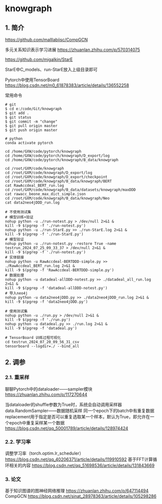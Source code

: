 # knowgraph 


## 1. 简介

https://github.com/malllabiisc/CompGCN

多元关系知识表示学习进展
https://zhuanlan.zhihu.com/p/570314075

https://github.com/migalkin/StarE

StarE中C_models、run-StarE放入上级目录即可

Pytorch中使用TensorBoard
https://blog.csdn.net/m0_61878383/article/details/136552258


常用命令
```
# git
$ cd e:/code/Git/knowgraph
$ git add .
$ git status
$ git commit -m "change"
$ git pull origin master
$ git push origin master

# python
conda activate pytorch

cd /home/GXW/code/pytorch/knowgraph
cd /home/GXW/code/pytorch/knowgraph/D_export/log
cd /home/GXW/code/pytorch/knowgraph/B_data/knowgraph

cd /root/GXM/code/knowgraph
cd /root/GXM/code/knowgraph/D_export/log
cd /root/GXM/code/knowgraph/D_export/checkpoint
cd /root/GXM/code/knowgraph/B_data/knowgraph/BERT
cat RawAccdeal_BERT_run.log
cd /root/GXM/code/knowgraph/B_data/datasets/knowgraph/maxDDD
cat rawacc_beone_max_dict_simple.json
cd /root/GXM/code/knowgraph/B_data/knowgraph/Neo
cat data2neo4jDDD_run.log

# 不使用测试集
# 模型训练+验证
nohup python -u ./run-notest.py > /dev/null 2>&1 &
kill -9 $(pgrep -f './run-notest.py')
nohup python -u ./run-StarE.py >> ./run-StarE.log 2>&1 &
kill -9 $(pgrep -f './run-StarE.py')
# 模型验证
nohup python -u ./run-notest.py -restore True -name testrun_2024_07_25_09_33_37 > /dev/null 2>&1 &
kill -9 $(pgrep -f './run-notest.py')
# 实体链接
nohup python -u RawAccdeal-BERTDDD-simple.py >> ./RawAccdeal_BERT_run.log 2>&1 &
kill -9 $(pgrep -f 'RawAccdeal-BERTDDD-simple.py')
# 数据处理
nohup python -u datadeal-allDDD-notest.py >> ./datadeal_all_run.log 2>&1 &
kill -9 $(pgrep -f 'datadeal-allDDD-notest.py')
# 导入neo4j
nohup python -u data2neo4jDDD.py >> ./data2neo4jDDD_run.log 2>&1 &
kill -9 $(pgrep -f 'data2neo4jDDD.py')

# 使用测试集
nohup python -u ./run.py > /dev/null 2>&1 &
kill -9 $(pgrep -f './run.py')
nohup python -u datadeal.py >> ./run.log 2>&1 &
kill -9 $(pgrep -f 'datadeal.py')

# TensorBoard 训练过程可视化
cd testrun_2024_07_20_09_56_31_csv
tensorboard --logdir=./ --bind_all
```

## 2. 调参

### 2.1. 重采样

聊聊Pytorch中的dataloader——sampler模块
https://zhuanlan.zhihu.com/p/117270644

当dataloader的shuffle参数为True时，系统会自动调用采样器data.RandomSampler——数据随机采样
同一个epoch下的batch中有重复数据
replacement用于指定是否可以重复选取某一个样本，默认为True，即允许在一个epoch中重复采样某一个数据
https://blog.csdn.net/qq_50001789/article/details/128974424

### 2.2. 学习率

调整学习率（torch.optim.lr_scheduler）
https://blog.csdn.net/qq_40206371/article/details/119910592
基于FFT计算循环相关的内容
https://blog.csdn.net/qq_51698536/article/details/131843669


### 3. 论文
基于知识图谱的图神经网络推理
https://zhuanlan.zhihu.com/p/647114494
CompGCN
https://blog.csdn.net/sinat_28978363/article/details/105298286
